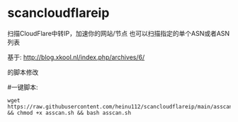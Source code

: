# scancloudflareip
扫描CloudFlare中转IP，加速你的网站/节点
也可以扫描指定的单个ASN或者ASN列表

基于:
http://blog.xkool.nl/index.php/archives/6/

的脚本修改

#一键脚本:
````
wget https://raw.githubusercontent.com/heinu112/scancloudflareip/main/asscan.sh && chmod +x asscan.sh && bash asscan.sh
````

